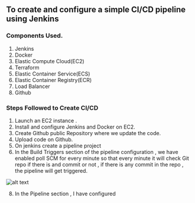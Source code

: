 ## To create and configure a simple CI/CD pipeline using Jenkins

### Components Used.

1) Jenkins
2) Docker
3) Elastic Compute Cloud(EC2)
4) Terraform
5) Elastic Container Service(ECS)
6) Elastic Container Registry(ECR)
7) Load Balancer
8) Github

### Steps Followed to Create CI/CD

1) Launch an EC2 instance .
2) Install and configure Jenkins and Docker on EC2.
3) Create Github public Repository where we update the code.
4) Upload code on Github.
5) On jenkins create a pipeline project
6) In the Build Triggers section of the pipeline configuration , we have enabled poll SCM for every minute so that every minute it will check Git repo if        there is and commit or not , if there is any commit in the repo , the pipeline will get triggered. 

![alt text](http://url/to/img.png)

8) In the Pipeline section , I have configured 
